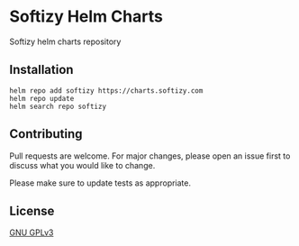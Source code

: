 # Softizy Helm Charts

Softizy helm charts repository

## Installation

```shell
helm repo add softizy https://charts.softizy.com
helm repo update
helm search repo softizy
```

## Contributing

Pull requests are welcome. For major changes, please open an issue first
to discuss what you would like to change.

Please make sure to update tests as appropriate.

## License

[GNU GPLv3 ](https://choosealicense.com/licenses/gpl-3.0/)
